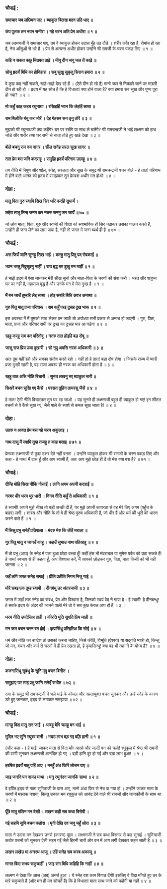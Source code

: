 ### चौपाई :

#### समाचार जब लछिमन पाए । ब्याकुल बिलख बदन उठि धाए ॥
#### कंप पुलक तन नयन सनीरा । गहे चरन अति प्रेम अधीरा ॥ १ ॥

जब लक्ष्मणजी ने समाचार पाए, तब वे व्याकुल होकर उदास मुँह उठ दौड़े । शरीर काँप रहा है, रोमांच हो रहा है, नेत्र आँसुओं से भरे हैं । प्रेम से अत्यन्त अधीर होकर उन्होंने श्री रामजी के चरण पकड़ लिए ॥ १ ॥

#### कहि न सकत कछु चितवत ठाढ़े । मीनु दीन जनु जल तें काढ़े ॥
#### सोचु हृदयँ बिधि का होनिहारा । सबु सुखु सुकृतु सिरान हमारा ॥ २ ॥

वे कुछ कह नहीं सकते, खड़े-खड़े देख रहे हैं । (ऐसे दीन हो रहे हैं) मानो जल से निकाले जाने पर मछली दीन हो रही हो । हृदय में यह सोच है कि हे विधाता! क्या होने वाला है? क्या हमारा सब सुख और पुण्य पूरा हो गया? ॥ २ ॥

#### मो कहुँ काह कहब रघुनाथा । रखिहहिं भवन कि लेहहिं साथा ॥
#### राम बिलोकि बंधु कर जोरें । देह गेहसब सन तृनु तोरें ॥ ३ ॥

मुझको श्री रघुनाथजी क्या कहेंगे? घर पर रखेंगे या साथ ले चलेंगे? श्री रामचन्द्रजी ने भाई लक्ष्मण को हाथ जोड़े और शरीर तथा घर सभी से नाता तोड़े हुए खड़े देखा ॥ ३ ॥

#### बोले बचनु राम नय नागर । सील सनेह सरल सुख सागर ॥
#### तात प्रेम बस जनि कदराहू । समुझि हृदयँ परिनाम उछाहू ॥ ४ ॥

तब नीति में निपुण और शील, स्नेह, सरलता और सुख के समुद्र श्री रामचन्द्रजी वचन बोले - हे तात! परिणाम में होने वाले आनंद को हृदय में समझकर तुम प्रेमवश अधीर मत होओ ॥ ४ ॥

### दोहा :

#### मातु पिता गुरु स्वामि सिख सिर धरि करहिं सुभायँ ।
#### लहेउ लाभु तिन्ह जनम कर नतरु जनमु जग जायँ ॥ ७० ॥

जो लोग माता, पिता, गुरु और स्वामी की शिक्षा को स्वाभाविक ही सिर चढ़ाकर उसका पालन करते हैं, उन्होंने ही जन्म लेने का लाभ पाया है, नहीं तो जगत में जन्म व्यर्थ ही है ॥ ७० ॥

### चौपाई :

#### अस जियँ जानि सुनहु सिख भाई । करहु मातु पितु पद सेवकाई ॥
#### भवन भरतु रिपुसूदनु नाहीं । राउ बृद्ध मम दुखु मन माहीं ॥ १ ॥

हे भाई! हृदय में ऐसा जानकर मेरी सीख सुनो और माता-पिता के चरणों की सेवा करो । भरत और शत्रुघ्न घर पर नहीं हैं, महाराज वृद्ध हैं और उनके मन में मेरा दुःख है ॥ १ ॥

#### मैं बन जाउँ तुम्हहि लेइ साथा । होइ सबहि बिधि अवध अनाथा ॥
#### गुरु पितु मातु प्रजा परिवारू । सब कहुँ परइ दुसह दुख भारू ॥ २ ॥

इस अवस्था में मैं तुमको साथ लेकर वन जाऊँ तो अयोध्या सभी प्रकार से अनाथ हो जाएगी । गुरु, पिता, माता, प्रजा और परिवार सभी पर दुःख का दुःसह भार आ पड़ेगा ॥ २ ॥

#### रहहु करहु सब कर परितोषू । नतरु तात होइहि बड़ दोषू ॥
#### जासु राज प्रिय प्रजा दुखारी । सो नृपु अवसि नरक अधिकारी ॥ ३ ॥

अतः तुम यहीं रहो और सबका संतोष करते रहो । नहीं तो हे तात! बड़ा दोष होगा । जिसके राज्य में प्यारी प्रजा दुःखी रहती है, वह राजा अवश्य ही नरक का अधिकारी होता है ॥ ३ ॥

#### रहहु तात असि नीति बिचारी । सुनत लखनु भए ब्याकुल भारी ॥
#### सिअरें बचन सूखि गए कैसें । परसत तुहिन तामरसु जैसें ॥ ४ ॥

हे तात! ऐसी नीति विचारकर तुम घर रह जाओ । यह सुनते ही लक्ष्मणजी बहुत ही व्याकुल हो गए! इन शीतल वचनों से वे कैसे सूख गए, जैसे पाले के स्पर्श से कमल सूख जाता है! ॥ ४ ॥

### दोहा :

#### उतरु न आवत प्रेम बस गहे चरन अकुलाइ ।
#### नाथ दासु मैं स्वामि तुम्ह तजहु त काह बसाइ ॥ ७१ ॥

प्रेमवश लक्ष्मणजी से कुछ उत्तर देते नहीं बनता । उन्होंने व्याकुल होकर श्री रामजी के चरण पकड़ लिए और कहा - हे नाथ! मैं दास हूँ और आप स्वामी हैं, अतः आप मुझे छोड़ ही दें तो मेरा क्या वश है? ॥ ७१ ॥

### चौपाई :

#### दीन्हि मोहि सिख नीकि गोसाईं । लागि अगम अपनी कदराईं ॥
#### नरबर धीर धरम धुर धारी । निगम नीति कहुँ ते अधिकारी ॥ १ ॥

हे स्वामी! आपने मुझे सीख तो बड़ी अच्छी दी है, पर मुझे अपनी कायरता से वह मेरे लिए अगम (पहुँच के बाहर) लगी । शास्त्र और नीति के तो वे ही श्रेष्ठ पुरुष अधिकारी हैं, जो धीर हैं और धर्म की धुरी को धारण करने वाले हैं ॥ १ ॥

#### मैं सिसु प्रभु सनेहँ प्रतिपाला । मंदरु मेरु कि लेहिं मराला ॥
#### गुर पितु मातु न जानउँ काहू । कहउँ सुभाउ नाथ पतिआहू ॥ २ ॥

मैं तो प्रभु (आप) के स्नेह में पला हुआ छोटा बच्चा हूँ! कहीं हंस भी मंदराचल या सुमेरु पर्वत को उठा सकते हैं! हे नाथ! स्वभाव से ही कहता हूँ, आप विश्वास करें, मैं आपको छोड़कर गुरु, पिता, माता किसी को भी नहीं जानता ॥ २ ॥

#### जहँ लगि जगत सनेह सगाई । प्रीति प्रतीति निगम निजु गाई ॥
#### मोरें सबइ एक तुम्ह स्वामी । दीनबंधु उर अंतरजामी ॥ ३ ॥

जगत में जहाँ तक स्नेह का संबंध, प्रेम और विश्वास है, जिनको स्वयं वेद ने गाया है - हे स्वामी! हे दीनबन्धु! हे सबके हृदय के अंदर की जानने वाले! मेरे तो वे सब कुछ केवल आप ही हैं ॥ ३ ॥

#### धरम नीति उपदेसिअ ताही । कीरति भूति सुगति प्रिय जाही ॥
#### मन क्रम बचन चरन रत होई । कृपासिंधु परिहरिअ कि सोई ॥ ४ ॥

धर्म और नीति का उपदेश तो उसको करना चाहिए, जिसे कीर्ति, विभूति (ऐश्वर्य) या सद्गति प्यारी हो, किन्तु जो मन, वचन और कर्म से चरणों में ही प्रेम रखता हो, हे कृपासिन्धु! क्या वह भी त्यागने के योग्य है? ॥ ४ ॥

### दोहा :

#### करुनासिंधु सुबंधु के सुनि मृदु बचन बिनीत ।
#### समुझाए उर लाइ प्रभु जानि सनेहँ सभीत ॥ ७२ ॥

दया के समुद्र श्री रामचन्द्रजी ने भले भाई के कोमल और नम्रतायुक्त वचन सुनकर और उन्हें स्नेह के कारण डरे हुए जानकर, हृदय से लगाकर समझाया ॥ ७२ ॥

### चौपाई :

#### मागहु बिदा मातु सन जाई । आवहु बेगि चलहु बन भाई ॥
#### मुदित भए सुनि रघुबर बानी । भयउ लाभ बड़ गइ बड़ि हानी ॥ १ ॥

(और कहा - ) हे भाई! जाकर माता से विदा माँग आओ और जल्दी वन को चलो! रघुकुल में श्रेष्ठ श्री रामजी की वाणी सुनकर लक्ष्मणजी आनंदित हो गए । बड़ी हानि दूर हो गई और बड़ा लाभ हुआ! ॥ १ ।

#### हरषित हृदयँ मातु पहिं आए । मनहुँ अंध फिरि लोचन पाए ॥
#### जाइ जननि पग नायउ माथा । मनु रघुनंदन जानकि साथा ॥ २ ॥

वे हर्षित हृदय से माता सुमित्राजी के पास आए, मानो अंधा फिर से नेत्र पा गया हो । उन्होंने जाकर माता के चरणों में मस्तक नवाया, किन्तु उनका मन रघुकुल को आनंद देने वाले श्री रामजी और जानकीजी के साथ था ॥ २ ॥

#### पूँछे मातु मलिन मन देखी । लखन कही सब कथा बिसेषी ।
#### गई सहमि सुनि बचन कठोरा । मृगी देखि दव जनु चहुँ ओरा ॥ ३ ॥

माता ने उदास मन देखकर उनसे (कारण) पूछा । लक्ष्मणजी ने सब कथा विस्तार से कह सुनाई । सुमित्राजी कठोर वचनों को सुनकर ऐसी सहम गईं जैसे हिरनी चारों ओर वन में आग लगी देखकर सहम जाती है ॥ ३ ॥

#### लखन लखेउ भा अनरथ आजू । एहिं सनेह सब करब अकाजू ॥
#### मागत बिदा सभय सकुचाहीं । जाइ संग बिधि कहिहि कि नाहीं ॥ ४ ॥

लक्ष्मण ने देखा कि आज (अब) अनर्थ हुआ । ये स्नेह वश काम बिगाड़ देंगी! इसलिए वे विदा माँगते हुए डर के मारे सकुचाते हैं (और मन ही मन सोचते हैं) कि हे विधाता! माता साथ जाने को कहेंगी या नहीं ॥ ४ ॥